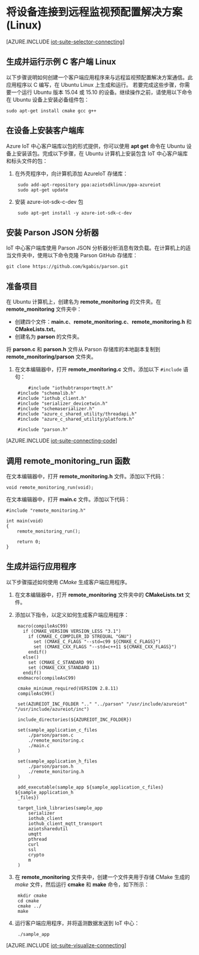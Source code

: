 <properties
   pageTitle="在 Linux 上使用 C 连接设备 | Azure"
   description="介绍如何使用在 Linux 上运行的以 C 编写的应用程序将设备连接到 Azure IoT 套件预配置远程监视解决方案"
   services=""
   suite="iot-suite"
   documentationCenter="na"
   authors="dominicbetts"
   manager="timlt"
   editor=""/>

<tags
   ms.service="iot-suite"
   ms.devlang="na"
   ms.topic="article"
   ms.tgt_pltfrm="na"
   ms.workload="na"
   ms.date="01/17/2017"
   wacn.date="03/28/2017"
   ms.author="dobett"/>


# 将设备连接到远程监视预配置解决方案 (Linux)

[AZURE.INCLUDE [iot-suite-selector-connecting](../../includes/iot-suite-selector-connecting.md)]

## 生成并运行示例 C 客户端 Linux
以下步骤说明如何创建一个客户端应用程序来与远程监视预配置解决方案通信。此应用程序以 C 编写，在 Ubuntu Linux 上生成和运行。
若要完成这些步骤，你需要一个运行 Ubuntu 版本 15.04 或 15.10 的设备。继续操作之前，请使用以下命令在 Ubuntu 设备上安装必备组件包：

    sudo apt-get install cmake gcc g++


## 在设备上安装客户端库
Azure IoT 中心客户端库以包的形式提供，你可以使用 **apt get** 命令在 Ubuntu 设备上安装该包。完成以下步骤，在 Ubuntu 计算机上安装包含 IoT 中心客户端库和标头文件的包：

1. 在外壳程序中，向计算机添加 AzureIoT 存储库：

    
		sudo add-apt-repository ppa:aziotsdklinux/ppa-azureiot
		sudo apt-get update
    

2. 安装 azure-iot-sdk-c-dev 包

    
		sudo apt-get install -y azure-iot-sdk-c-dev
    
## 安装 Parson JSON 分析器
IoT 中心客户端库使用 Parson JSON 分析器分析消息有效负载。在计算机上的适当文件夹中，使用以下命令克隆 Parson GitHub 存储库：


	git clone https://github.com/kgabis/parson.git


## 准备项目
在 Ubuntu 计算机上，创建名为 **remote\_monitoring** 的文件夹。在 **remote\_monitoring** 文件夹中：

- 创建四个文件：**main.c**、**remote\_monitoring.c**、**remote\_monitoring.h** 和 **CMakeLists.txt**。
- 创建名为 **parson** 的文件夹。

将 **parson.c** 和 **parson.h** 文件从 Parson 存储库的本地副本复制到 **remote\_monitoring/parson** 文件夹。

1. 在文本编辑器中，打开 **remote\_monitoring.c** 文件。添加以下 `#include` 语句：

    
            #include "iothubtransportmqtt.h"
	    #include "schemalib.h"
	    #include "iothub_client.h"
	    #include "serializer_devicetwin.h"
	    #include "schemaserializer.h"
	    #include "azure_c_shared_utility/threadapi.h"
	    #include "azure_c_shared_utility/platform.h"
    
	    #include "parson.h"


[AZURE.INCLUDE [iot-suite-connecting-code](../../includes/iot-suite-connecting-code.md)]

## 调用 remote\_monitoring\_run 函数
在文本编辑器中，打开 **remote\_monitoring.h** 文件。添加以下代码：


	void remote_monitoring_run(void);


在文本编辑器中，打开 **main.c** 文件。添加以下代码：


	#include "remote_monitoring.h"

	int main(void)
	{
	    remote_monitoring_run();

	    return 0;
	}


## 生成并运行应用程序
以下步骤描述如何使用 *CMake* 生成客户端应用程序。

1. 在文本编辑器中，打开 **remote\_monitoring** 文件夹中的 **CMakeLists.txt** 文件。

2. 添加以下指令，以定义如何生成客户端应用程序：
   

	    macro(compileAsC99)
	      if (CMAKE_VERSION VERSION_LESS "3.1")
	        if (CMAKE_C_COMPILER_ID STREQUAL "GNU")
	          set (CMAKE_C_FLAGS "--std=c99 ${CMAKE_C_FLAGS}")
	          set (CMAKE_CXX_FLAGS "--std=c++11 ${CMAKE_CXX_FLAGS}")
	        endif()
	      else()
	        set (CMAKE_C_STANDARD 99)
	        set (CMAKE_CXX_STANDARD 11)
	      endif()
	    endmacro(compileAsC99)

	    cmake_minimum_required(VERSION 2.8.11)
	    compileAsC99()

	    set(AZUREIOT_INC_FOLDER ".." "../parson" "/usr/include/azureiot" "/usr/include/azureiot/inc")

	    include_directories(${AZUREIOT_INC_FOLDER})

	    set(sample_application_c_files
	        ./parson/parson.c
	        ./remote_monitoring.c
	        ./main.c
	    )

	    set(sample_application_h_files
	        ./parson/parson.h
	        ./remote_monitoring.h
	    )

	    add_executable(sample_app ${sample_application_c_files} ${sample_application_h
	    _files})

	    target_link_libraries(sample_app
	        serializer
	        iothub_client
	        iothub_client_mqtt_transport
	        aziotsharedutil
	        umqtt
	        pthread
	        curl
	        ssl
	        crypto
	        m
	    )

1. 在 **remote\_monitoring** 文件夹中，创建一个文件夹用于存储 CMake 生成的 *make* 文件，然后运行 **cmake** 和 **make** 命令，如下所示：
   

	    mkdir cmake
	    cd cmake
	    cmake ../
	    make


4. 运行客户端应用程序，并将遥测数据发送到 IoT 中心：

    
        ./sample_app
    

[AZURE.INCLUDE [iot-suite-visualize-connecting](../../includes/iot-suite-visualize-connecting.md)]

<!---HONumber=Mooncake_0327_2017-->
<!--Update_Description:update wording-->